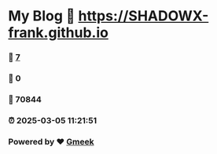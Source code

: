 # My Blog :link: https://SHADOWX-frank.github.io 
### :page_facing_up: [7](https://SHADOWX-frank.github.io/tag.html) 
### :speech_balloon: 0 
### :hibiscus: 70844 
### :alarm_clock: 2025-03-05 11:21:51 
### Powered by :heart: [Gmeek](https://github.com/Meekdai/Gmeek)
